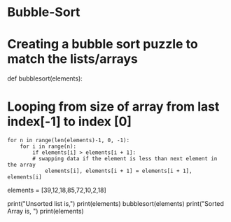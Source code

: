 # Bubble-Sort
# Creating a bubble sort puzzle to match the lists/arrays

def bubblesort(elements):
# Looping from size of array from last index[-1] to index [0]
    for n in range(len(elements)-1, 0, -1):
	    for i in range(n):
	        if elements[i] > elements[i + 1]:
		    # swapping data if the element is less than next element in the array
		        elements[i], elements[i + 1] = elements[i + 1], elements[i]
elements = [39,12,18,85,72,10,2,18]

print("Unsorted list is,")
print(elements)
bubblesort(elements)
print("Sorted Array is, ")
print(elements)
